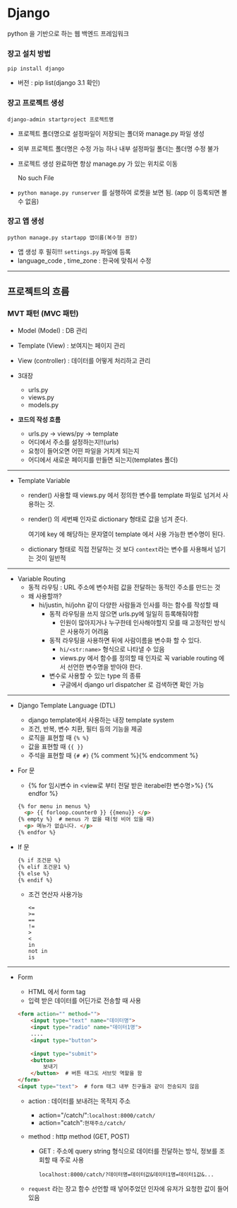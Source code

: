 # Django

python 을 기반으로 하는 웹 백엔드 프레임워크

### 장고 설치 방법

`pip install django`

* 버전 : pip list(django 3.1 확인)

### 장고 프로젝트 생성

`django-admin startproject 프로젝트명`

* 프로젝트 폴더명으로 설정파일이 저장되는 폴더와 manage.py 파일 생성

* 외부 프로젝트 폴더명은 수정 가능 하나 내부 설정파일 폴더는 폴더명 수정 불가

* 프로젝트 생성 완료하면 항상 manage.py 가 있는 위치로 이동

  No such File

* `python manage.py runserver` 를 실행하여 로켓을 보면 됨. (app 이 등록되면 볼 수 없음)

### 장고 앱 생성

`python manage.py startapp 앱이름(복수형 권장)` 

* 앱 생성 후 필히!!! `settings.py` 파일에 등록
* language_code , time_zone : 한국에 맞춰서 수정

--------------------

## 프로젝트의 흐름

### MVT 패턴 (MVC 패턴)

* Model (Model) : DB 관리
* Template (View) : 보여지는 페이지 관리
* View (controller) : 데이터를 어떻게 처리하고 관리

* 3대장
  * urls.py
  * views.py
  * models.py
* **코드의 작성 흐름**
  * urls.py -> views/py -> template
  * 어디에서 주소를 설정하는지!!(urls)
  * 요청이 들어오면 어떤 파일을 거치게 되는지
  * 어디에서 새로운 페이지를 만들면 되는지(templates 폴더)

---------------------

* Template Variable

  * render() 사용할 때 views.py 에서 정의한 변수를 template 파일로 넘겨서 사용하는 것.

  * render() 의 세번째 인자로 dictionary 형태로 값을 넘겨 준다.

    여기에 key 에 해당하는 문자열이 template 에서 사용 가능한 변수명이 된다.

  * dictionary 형태로 직접 전달하는 것 보다 `context`라는 변수를 사용해서 넘기는 것이 일반적

-----------

* Variable Routing
  * 동적 라우팅 : URL 주소에 변수처럼 값을 전달하는 동적인 주소를 만드는 것
  * 왜 사용할까?
    * hi/justin, hi/john 같이 다양한 사람들과 인사를 하는 함수를 작성할 때
      * 동적 라우팅을 쓰지 않으면 urls.py에 일일히 등록해줘야함
        * 인원이 많아지거나 누구한테 인사해야할지 모를 때 고정적인 방식은 사용하기 어려움
      * 동적 라우팅을 사용하면 뒤에 사람이름을 변수화 할 수 있다.
        * `hi/<str:name>` 형식으로 나타낼 수 있음
        * views.py 에서 함수를 정의할 때 인자로 꼭 variable routing 에서 선언한 변수명을 받아야 한다.
      * 변수로 사용할 수 있는 type 의 종류
        * 구글에서 django url dispatcher 로 검색하면 확인 가능

---------

* Django Template Language (DTL)

  * django template에서 사용하는 내장 template system
  * 조건, 반복, 변수 치환, 필터 등의 기능을 제공
  * 로직을 표현할 때 `{% %}`
  * 값을 표현할 때 `{{ }}`
  * 주석을 표현할 때 `{# #}` {% comment %}{% endcomment %}

* For 문

  * {% for 임시변수 in <view로 부터 전달 받은 iterabel한 변수명>%}  {% endfor %}

  ``` html
  {% for menu in menus %}
  	<p> {{ forloop.counter0 }} {{menu}} </p>
  {% empty %}  # menus 가 없을 때(텅 비어 있을 때)
  	<p> 메뉴가 없습니다. </p>
  {% endfor %}
  ```

* If 문

  ```html
  {% if 조건문 %}
  {% elif 조건문1 %}
  {% else %}
  {% endif %}
  ```

  * 조건 연산자 사용가능

    ```
    <=
    >=
    ==
    !=
    >
    <
    in
    not in
    is
    ```

--------------

* Form

  * HTML 에서 form tag
  * 입력 받은 데이터를 어딘가로 전송할 때 사용

  ```html
  <form action="" method="">
      <input type="text" name="데이터명">
      <input type="radio" name="데이터1명">
      ....
      <input type="button">
      
      <input type="submit">
      <button>
          보내기
      </button>  # 버튼 태그도 서브밋 역할을 함
  </form>
  <input type="text">  # form 태그 내부 친구들과 같이 전송되지 않음
  ```

  * action : 데이터를 보내려는 목적지 주소

    * action="/catch/":`localhost:8000/catch/`
    * action="catch":`현재주소/catch/`

  * method : http method (GET, POST)

    * GET : 주소에 query string 형식으로 데이터를 전달하는 방식, 정보를 조회할 때 주로 사용

      `localhost:8000/catch/?데이터명=데이터값&데이터1명=데이터1값&...`

  * `request` 라는 장고 함수 선언할 때 넣어주었던 인자에 유저가 요청한 값이 들어 있음